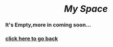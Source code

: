 <h1 align="center"><b><em>My Space</em></b></h1>
<h3>It's Empty,more in coming soon...</h3>
<a href="https://chynus.github.io/lowmenghock.github.io/"><h3>click here to go back</h3></a>
